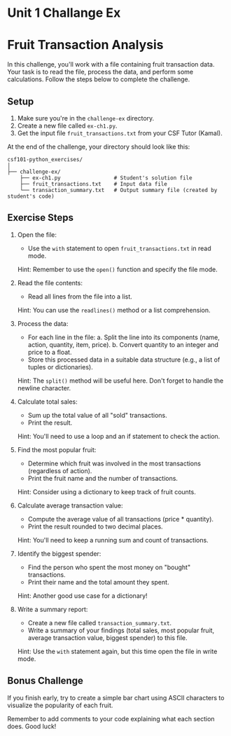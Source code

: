 # Unit 1 Challange Ex

# Fruit Transaction Analysis

In this challenge, you'll work with a file containing fruit transaction data. Your task is to read the file, process the data, and perform some calculations. Follow the steps below to complete the challenge.

## Setup

1. Make sure you're in the `challenge-ex` directory.
2. Create a new file called `ex-ch1.py`.
3. Get the input file `fruit_transactions.txt` from your CSF Tutor (Kamal).

At the end of the challenge, your directory should look like this:

```plaintext
csf101-python_exercises/
│
├── challenge-ex/
    ├── ex-ch1.py                 # Student's solution file
    ├── fruit_transactions.txt    # Input data file
    └── transaction_summary.txt   # Output summary file (created by student's code)
```

## Exercise Steps

1. Open the file:

   - Use the `with` statement to open `fruit_transactions.txt` in read mode.

   Hint: Remember to use the `open()` function and specify the file mode.

2. Read the file contents:

   - Read all lines from the file into a list.

   Hint: You can use the `readlines()` method or a list comprehension.

3. Process the data:

   - For each line in the file:
     a. Split the line into its components (name, action, quantity, item, price).
     b. Convert quantity to an integer and price to a float.
   - Store this processed data in a suitable data structure (e.g., a list of tuples or dictionaries).

   Hint: The `split()` method will be useful here. Don't forget to handle the newline character.

4. Calculate total sales:

   - Sum up the total value of all "sold" transactions.
   - Print the result.

   Hint: You'll need to use a loop and an if statement to check the action.

5. Find the most popular fruit:

   - Determine which fruit was involved in the most transactions (regardless of action).
   - Print the fruit name and the number of transactions.

   Hint: Consider using a dictionary to keep track of fruit counts.

6. Calculate average transaction value:

   - Compute the average value of all transactions (price \* quantity).
   - Print the result rounded to two decimal places.

   Hint: You'll need to keep a running sum and count of transactions.

7. Identify the biggest spender:

   - Find the person who spent the most money on "bought" transactions.
   - Print their name and the total amount they spent.

   Hint: Another good use case for a dictionary!

8. Write a summary report:

   - Create a new file called `transaction_summary.txt`.
   - Write a summary of your findings (total sales, most popular fruit, average transaction value, biggest spender) to this file.

   Hint: Use the `with` statement again, but this time open the file in write mode.

## Bonus Challenge

If you finish early, try to create a simple bar chart using ASCII characters to visualize the popularity of each fruit.

Remember to add comments to your code explaining what each section does. Good luck!
